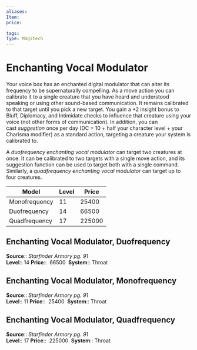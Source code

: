 ```yaml
---
aliases: 
Item:
price:  

tags: 
Type: Magitech
---
```


# Enchanting Vocal Modulator

Your voice box has an enchanted digital modulator that can alter its frequency to be supernaturally compelling. As a move action you can calibrate it to a single creature that you have heard and understood speaking or using other sound-based communication. It remains calibrated to that target until you pick a new target. You gain a +2 insight bonus to Bluff, Diplomacy, and Intimidate checks to influence that creature using your voice (not other forms of communication). In addition, you can cast _suggestion_ once per day (DC = 10 + half your character level + your Charisma modifier) as a standard action, targeting a creature your system is calibrated to.  
  
A _duofrequency enchanting vocal modulator_ can target two creatures at once. It can be calibrated to two targets with a single move action, and its suggestion function can be used to target both with a single command. Similarly, a _quadfrequency enchanting vocal modulator_ can target up to four creatures.

| Model         | Level | Price   |
| ------------- | ----- | ------- |
| Monofrequency | 11    | 25400  |
| Duofrequency  | 14    | 66500  |
| Quadfrequency | 17    | 225000 |

## Enchanting Vocal Modulator, Duofrequency

**Source**:: _Starfinder Armory pg. 91_  
**Level**:: 14
**Price**::  66500 
**System**:: Throat  
  

## Enchanting Vocal Modulator, Monofrequency

**Source**:: _Starfinder Armory pg. 91_  
**Level**:: 11
**Price**::  25400 
**System**:: Throat  
  

## Enchanting Vocal Modulator, Quadfrequency

**Source**:: _Starfinder Armory pg. 91_  
**Level**:: 17
**Price**::  225000 
**System**:: Throat

